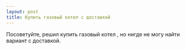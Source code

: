 ```yaml
---
layout: post 
title: Купить газовый котел с доставкой 
--- 
```

Посоветуйте, решил купить газовый котел , но нигде не могу найти вариант с доставкой.